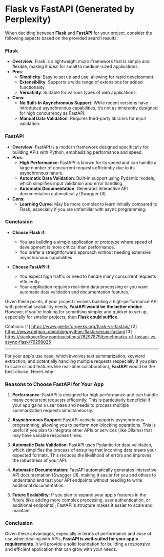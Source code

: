 <h1>Flask vs FastAPI (Generated by Perplexity)</h1>

When deciding between **Flask** and **FastAPI** for your project, consider the following aspects based on the provided search results:

### Flask
- **Overview**: Flask is a lightweight micro-framework that is simple and flexible, making it ideal for small to medium-sized applications.
- **Pros**:
  - **Simplicity**: Easy to set up and use, allowing for rapid development.
  - **Extensibility**: Supports a wide range of extensions for added functionality.
  - **Versatility**: Suitable for various types of web applications.
- **Cons**:
  - **No Built-In Asynchronous Support**: While recent versions have introduced asynchronous capabilities, it’s not as inherently designed for high concurrency as FastAPI.
  - **Manual Data Validation**: Requires third-party libraries for input validation.

### FastAPI
- **Overview**: FastAPI is a modern framework designed specifically for building APIs with Python, emphasizing performance and speed.
- **Pros**:
  - **High Performance**: FastAPI is known for its speed and can handle a large number of concurrent requests efficiently due to its asynchronous nature.
  - **Automatic Data Validation**: Built-in support using Pydantic models, which simplifies input validation and error handling.
  - **Automatic Documentation**: Generates interactive API documentation automatically (Swagger UI).
- **Cons**:
  - **Learning Curve**: May be more complex to learn initially compared to Flask, especially if you are unfamiliar with async programming.

### Conclusion
- **Choose Flask if**:
  - You are building a simple application or prototype where speed of development is more critical than performance.
  - You prefer a straightforward approach without needing extensive asynchronous capabilities.

- **Choose FastAPI if**:
  - You expect high traffic or need to handle many concurrent requests efficiently.
  - Your application requires real-time data processing or you want automatic data validation and documentation features.

Given these points, if your project involves building a high-performance API with potential scalability needs, **FastAPI would be the better choice**. However, if you're looking for something simpler and quicker to set up, especially for smaller projects, then **Flask could suffice**.

Citations:
[1] https://www.geeksforgeeks.org/flask-vs-fastapi/
[2] https://www.netguru.com/blog/python-flask-versus-fastapi
[3] https://stackoverflow.com/questions/76297879/benchmarks-of-fastapi-vs-async-flask/76298025

---

For your app's use case, which involves text summarization, keyword extraction, and potentially handling multiple requests (especially if you plan to scale or add features like real-time collaboration), **FastAPI** would be the best choice. Here’s why:

### Reasons to Choose FastAPI for Your App

1. **Performance**: FastAPI is designed for high performance and can handle many concurrent requests efficiently. This is particularly beneficial if your app gains a user base and needs to process multiple summarization requests simultaneously.

2. **Asynchronous Support**: FastAPI natively supports asynchronous programming, allowing you to perform non-blocking operations. This is useful if you plan to integrate other APIs or services (like Ollama) that may have variable response times.

3. **Automatic Data Validation**: FastAPI uses Pydantic for data validation, which simplifies the process of ensuring that incoming data meets your expected formats. This reduces the likelihood of errors and improves the robustness of your API.

4. **Automatic Documentation**: FastAPI automatically generates interactive API documentation (Swagger UI), making it easier for you and others to understand and test your API endpoints without needing to write additional documentation.

5. **Future Scalability**: If you plan to expand your app's features in the future (like adding more complex processing, user authentication, or additional endpoints), FastAPI's structure makes it easier to scale and maintain.

### Conclusion
Given these advantages, especially in terms of performance and ease of use when dealing with APIs, **FastAPI is well-suited for your app's requirements**. It will provide a solid foundation for building a responsive and efficient application that can grow with your needs.